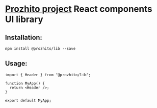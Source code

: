 # [Prozhito project](https://prozhito.org/) React components UI library

## Installation:

`npm install @prozhito/lib --save`

## Usage:

```tsx
import { Header } from "@prozhito/lib";

function MyApp() {
  return <Header />;
}

export default MyApp;
```
